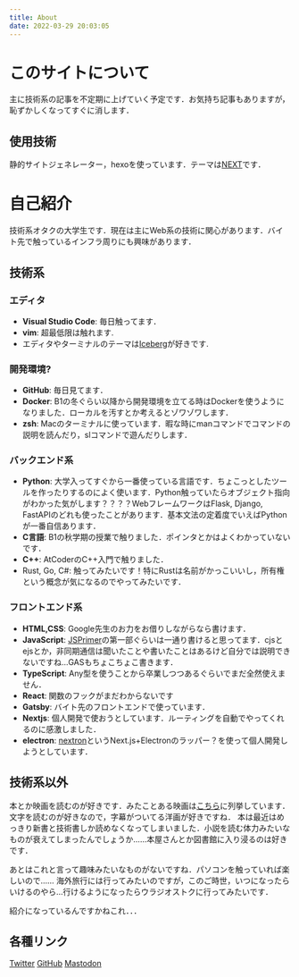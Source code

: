 ```yaml
---
title: About
date: 2022-03-29 20:03:05
---
```

# このサイトについて
主に技術系の記事を不定期に上げていく予定です．お気持ち記事もありますが，恥ずかしくなってすぐに消します．


## 使用技術
静的サイトジェネレーター，hexoを使っています．テーマは[NEXT](https://theme-next.js.org/muse/)です．


# 自己紹介
技術系オタクの大学生です．現在は主にWeb系の技術に関心があります．バイト先で触っているインフラ周りにも興味があります．
## 技術系


### エディタ
- **Visual Studio Code**: 毎日触ってます．
- **vim**: 超最低限は触れます.
- エディタやターミナルのテーマは[Iceberg](http://cocopon.github.io/iceberg.vim/)が好きです.


### 開発環境?
- **GitHub**: 毎日見てます．
- **Docker**: B1の冬ぐらい以降から開発環境を立てる時はDockerを使うようになりました．ローカルを汚すとか考えるとゾワゾワします．
- **zsh**: Macのターミナルに使っています．暇な時にmanコマンドでコマンドの説明を読んだり，slコマンドで遊んだりします．


### バックエンド系
- **Python**: 大学入ってすぐから一番使っている言語です．ちょこっとしたツールを作ったりするのによく使います．Python触っていたらオブジェクト指向がわかった気がします？？？？WebフレームワークはFlask, Django, FastAPIのどれも使ったことがあります．基本文法の定着度でいえばPythonが一番自信あります．
- **C言語**: B1の秋学期の授業で触りました．ポインタとかはよくわかっていないです．
- **C++**: AtCoderのC++入門で触りました．
- Rust, Go, C#: 触ってみたいです！特にRustは名前がかっこいいし，所有権という概念が気になるのでやってみたいです．


### フロントエンド系
- **HTML,CSS**: Google先生のお力をお借りしながらなら書けます．
- **JavaScript**: [JSPrimer](https://jsprimer.net/)の第一部ぐらいは一通り書けると思ってます．cjsとejsとか，非同期通信は聞いたことや書いたことはあるけど自分では説明できないですね…GASもちょこちょこ書きます．
- **TypeScript**: Any型を使うことから卒業しつつあるぐらいでまだ全然使えません．
- **React**: 関数のフックがまだわからないです
- **Gatsby**: バイト先のフロントエンドで使っています．
- **Nextjs**: 個人開発で使おうとしています．ルーティングを自動でやってくれるのに感激しました．
- **electron**: [nextron](https://github.com/saltyshiomix/nextron)というNext.js+Electronのラッパー？を使って個人開発しようとしています．


## 技術系以外
本とか映画を読むのが好きです．みたことある映画は[こちら](https://nac-39.com/2021/08/29/favorite-movie/)に列挙しています．文字を読むのが好きなので，字幕がついてる洋画が好きですね．
本は最近はめっきり新書と技術書しか読めなくなってしまいました．小説を読む体力みたいなものが衰えてしまったんでしょうか……本屋さんとか図書館に入り浸るのは好きです．

あとはこれと言って趣味みたいなものがないですね．パソコンを触っていれば楽しいので……
海外旅行には行ってみたいのですが，このご時世，いつになったらいけるのやら…行けるようになったらウラジオストクに行ってみたいです．

紹介になっているんですかねこれ．．．


## 各種リンク
[Twitter](https://twitter.com/nac_39_kiitos)
[GitHub](https://github.com/nac-39)
<a rel="me" href="https://mstdn.jp/@nac39">Mastodon</a>
